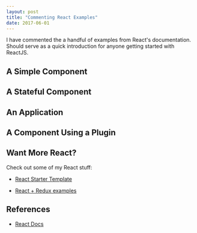 ```yaml
---
layout: post
title: "Commenting React Examples"
date: 2017-06-01
---
```


I have commented the a handful of examples from React's documentation. Should serve as a quick introduction for anyone getting started with ReactJS. 

## A Simple Component

<script src="https://gist.github.com/murielg/b8ce1912a20c5518508be468beee8a58.js"></script>

## A Stateful Component

<script src="https://gist.github.com/murielg/af9c063ea3ea994f6368e2ee39b803bc.js"></script>

## An Application

<script src="https://gist.github.com/murielg/b37c7aae5cef26065b0379f5af3578a8.js"></script>

## A Component Using a Plugin

<script src="https://gist.github.com/murielg/47c33421602db2f9e0d8055787954139.js"></script>

## Want More React?

Check out some of my React stuff:

  - [React Starter Template](https://github.com/murielg/reactstarter)

  - [React + Redux examples](https://github.com/murielg/react-redux)


## References

- [React Docs](https://facebook.github.io/react/)

